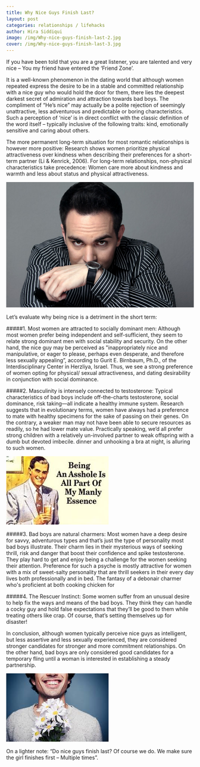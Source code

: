 ```yaml
---
title: Why Nice Guys Finish Last?
layout: post
categories: relationships / lifehacks
author: Hira Siddiqui
image: /img/Why-nice-guys-finish-last-2.jpg
cover: /img/Why-nice-guys-finish-last-3.jpg
---
```



If you have been told that you are a great listener, you are talented and very nice – You my friend have entered the ‘Friend Zone’.

It is a well-known phenomenon in the dating world that although women repeated express the desire to be in a stable and committed relationship with a nice guy who would hold the door for them, there lies the deepest darkest secret of admiration and attraction towards bad boys. The compliment of “He’s nice” may actually be a polite rejection of seemingly unattractive, less adventurous and predictable or boring characteristics. Such a perception of  ‘nice’ is in direct conflict with the classic definition of the word itself – typically inclusive of the following traits: kind, emotionally sensitive and caring about others.

The more permanent long-term situation for most romantic relationships is however more positive: Research shows women prioritize physical attractiveness over kindness when describing their preferences for a short-term partner (Li & Kenrick, 2006). For long-term relationships, non-physical characteristics take precedence: Women care more about kindness and warmth and less about status and physical attractiveness.

![Existential - Why Nice Guys Finish Last?](/img/Why-nice-guys-finish-last.jpg)

Let’s evaluate why being nice is a detriment in the short term:

#####1. Most women are attracted to socially dominant men: 
Although most women prefer being independent and self-sufficient, they seem to relate strong dominant men with social stability and security. On the other hand, the nice guy may be perceived as "inappropriately nice and manipulative, or eager to please, perhaps even desperate, and therefore less sexually appealing”, according to Gurit E. Birnbaum, Ph.D., of the Interdisciplinary Center in Herzliya, Israel. Thus, we see a strong preference of women opting for physical/ sexual attractiveness, and dating desirability in conjunction with social dominance.

#####2. Masculinity is intensely connected to testosterone:
Typical characteristics of bad boys include off-the-charts testosterone, social dominance, risk taking—all indicate a healthy immune system. Research suggests that in evolutionary terms, women have always had a preference to mate with healthy specimens for the sake of passing on their genes. On the contrary, a weaker man may not have been able to secure resources as readily, so he had lower mate value. Practically speaking, we’d all prefer strong children with a relatively un-involved partner to weak offspring with a dumb but devoted imbecile.
dinner and unhooking a bra at night, is alluring to such women.

![Existential - Why Nice Guys Finish Last?](/img/Why-nice-guys-finish-last-4.jpg)

#####3. Bad boys are natural charmers:
Most women have a deep desire for savvy, adventurous types and that’s just the type of personality most bad boys illustrate. Their charm lies in their mysterious ways of seeking thrill, risk and danger that boost their confidence and spike testosterone. They play hard to get and enjoy being a challenge for the women seeking their attention. Preference for such a psyche is mostly attractive for women with a mix of sweet-salty personality that are thrill seekers in their every day lives both professionally and in bed. The fantasy of a debonair charmer who's proficient at both cooking chicken for 

#####4. The Rescuer Instinct:
Some women suffer from an unusual desire to help fix the ways and means of the bad boys. They think they can handle a cocky guy and hold false expectations that they’ll be good to them while treating others like crap. Of course, that’s setting themselves up for disaster!


In conclusion, although women typically perceive nice guys as intelligent, but less assertive and less sexually experienced, they are considered stronger candidates for stronger and more commitment relationships. On the other hand, bad boys are only considered good candidates for a temporary fling until a woman is interested in establishing a steady partnership.

![Existential - Why Nice Guys Finish Last?](/img/Why-nice-guys-finish-last-5.jpg)

On a lighter note: “Do nice guys finish last? Of course we do. We make sure the girl finishes first – Multiple times”.

